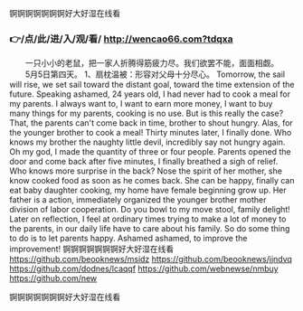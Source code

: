 
锕锕锕锕锕锕锕好大好湿在线看




### 👉/点/此/进/入/观/看/ http://wencao66.com?tdqxa




　　一只小小的老鼠，把一家人折腾得筋疲力尽。我们欲罢不能，面面相觑。
　　5月5日第四天。
		1、扇枕温被：形容对父母十分尽心。
Tomorrow, the sail will rise, we set sail toward the distant goal, toward the time extension of the future.
Speaking ashamed, 24 years old, I had never had to cook a meal for my parents.
I always want to, I want to earn more money, I want to buy many things for my parents, cooking is no use.
But is this really the case?
That, the parents can't come back in time, brother to shout hungry.
Alas, for the younger brother to cook a meal!
Thirty minutes later, I finally done.
Who knows my brother the naughty little devil, incredibly say not hungry again.
Oh my god, I made the quantity of three or four people.
Parents opened the door and come back after five minutes, I finally breathed a sigh of relief.
Who knows more surprise in the back?
Nose the spirit of her mother, she know cooked food as soon as he comes back.
She can be happy, finally can eat baby daughter cooking, my home have female beginning grow up.
Her father is a action, immediately organized the younger brother mother division of labor cooperation.
Do you bowl to my move stool, family delight!
Later on reflection, I feel at ordinary times trying to make a lot of money to the parents, in our daily life have to care about his family.
So do some thing to do is to let parents happy.
Ashamed ashamed, to improve the improvement!
锕锕锕锕锕锕锕好大好湿在线看 https://github.com/beooknews/msidz
https://github.com/beooknews/jjndvq
https://github.com/dodnes/lcaqqf
https://github.com/webnewse/nmbuy
https://github.com/new





锕锕锕锕锕锕锕好大好湿在线看

